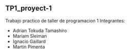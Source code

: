 ## TP1_proyect-1
Trabajo practico de taller de programacion 1
Integrantes:
- Adrian Tokuda Tamashiro
- Mariam Sleiman
- Ignacio Gaillard
- Martin Pimenta
